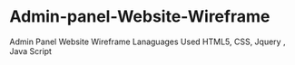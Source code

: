 # Admin-panel-Website-Wireframe
Admin Panel Website Wireframe 
Lanaguages Used HTML5, CSS, Jquery , Java Script 
